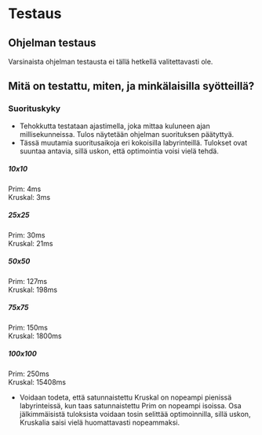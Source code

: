 # Testaus  

## Ohjelman testaus  
Varsinaista ohjelman testausta ei tällä hetkellä valitettavasti ole.  

## Mitä on testattu, miten, ja minkälaisilla syötteillä?  
### Suorituskyky   
* Tehokkutta testataan ajastimella, joka mittaa kuluneen ajan millisekunneissa. Tulos näytetään ohjelman suorituksen päätyttyä.  
* Tässä muutamia suoritusaikoja eri kokoisilla labyrinteillä. Tulokset ovat suuntaa antavia, sillä uskon, että optimointia voisi vielä tehdä.  
##### 10x10  
Prim: 4ms  
Kruskal: 3ms  

##### 25x25  
Prim: 30ms      
Kruskal: 21ms       

##### 50x50
Prim: 127ms    
Kruskal: 198ms     

##### 75x75  
Prim: 150ms  
Kruskal: 1800ms  

##### 100x100  
Prim: 250ms    
Kruskal: 15408ms  

* Voidaan todeta, että satunnaistettu Kruskal on nopeampi pienissä labyrinteissä, kun taas satunnaistettu Prim on nopeampi isoissa. Osa jälkimmäisistä tuloksista voidaan tosin selittää optimoinnilla, sillä uskon, Kruskalia saisi vielä huomattavasti nopeammaksi.  
